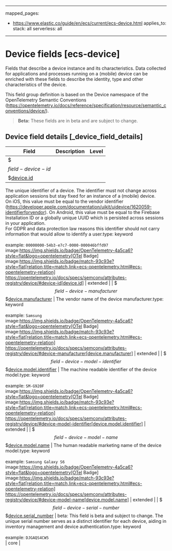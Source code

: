 <!-- This file is automatically generated. Don't edit it manually! -->
---
mapped_pages:
  - https://www.elastic.co/guide/en/ecs/current/ecs-device.html
applies_to:
  stack: all
  serverless: all
---

# Device fields [ecs-device]

Fields that describe a device instance and its characteristics. Data collected for applications and processes running on a (mobile) device can be enriched with these fields to describe the identity, type and other characteristics of the device.

This field group definition is based on the Device namespace of the OpenTelemetry Semantic Conventions (https://opentelemetry.io/docs/reference/specification/resource/semantic_conventions/device/).

> **Beta:** These fields are in beta and are subject to change.

## Device field details [_device_field_details]

| Field | Description | Level |
| --- | --- | --- |
| $$$field-device-id$$$[device.id](#field-device-id) |
The unique identifier of a device. The identifier must not change across application sessions but stay fixed for an instance of a (mobile) device.<br>On iOS, this value must be equal to the vendor identifier (https://developer.apple.com/documentation/uikit/uidevice/1620059-identifierforvendor). On Android, this value must be equal to the Firebase Installation ID or a globally unique UUID which is persisted across sessions in your application.<br>For GDPR and data protection law reasons this identifier should not carry information that would allow to identify a user.type: keyword<br><br>
example: `00000000-54b3-e7c7-0000-000046bffd97`<br>image:https://img.shields.io/badge/OpenTelemetry-4a5ca6?style=flat&logo=opentelemetry[OTel Badge] image:https://img.shields.io/badge/match-93c93e?style=flat[relation,title=match,link=ecs-opentelemetry.html#ecs-opentelemetry-relation] https://opentelemetry.io/docs/specs/semconv/attributes-registry/device/#device-id[device.id] | extended |
| $$$field-device-manufacturer$$$[device.manufacturer](#field-device-manufacturer) |
The vendor name of the device manufacturer.type: keyword<br><br>
example: `Samsung`<br>image:https://img.shields.io/badge/OpenTelemetry-4a5ca6?style=flat&logo=opentelemetry[OTel Badge] image:https://img.shields.io/badge/match-93c93e?style=flat[relation,title=match,link=ecs-opentelemetry.html#ecs-opentelemetry-relation] https://opentelemetry.io/docs/specs/semconv/attributes-registry/device/#device-manufacturer[device.manufacturer] | extended |
| $$$field-device-model-identifier$$$[device.model.identifier](#field-device-model-identifier) |
The machine readable identifier of the device model.type: keyword<br><br>
example: `SM-G920F`<br>image:https://img.shields.io/badge/OpenTelemetry-4a5ca6?style=flat&logo=opentelemetry[OTel Badge] image:https://img.shields.io/badge/match-93c93e?style=flat[relation,title=match,link=ecs-opentelemetry.html#ecs-opentelemetry-relation] https://opentelemetry.io/docs/specs/semconv/attributes-registry/device/#device-model-identifier[device.model.identifier] | extended |
| $$$field-device-model-name$$$[device.model.name](#field-device-model-name) |
The human readable marketing name of the device model.type: keyword<br><br>
example: `Samsung Galaxy S6`<br>image:https://img.shields.io/badge/OpenTelemetry-4a5ca6?style=flat&logo=opentelemetry[OTel Badge] image:https://img.shields.io/badge/match-93c93e?style=flat[relation,title=match,link=ecs-opentelemetry.html#ecs-opentelemetry-relation] https://opentelemetry.io/docs/specs/semconv/attributes-registry/device/#device-model-name[device.model.name] | extended |
| $$$field-device-serial-number$$$[device.serial_number](#field-device-serial-number) |
beta: This field is beta and subject to change.
The unique serial number serves as a distinct identifier for each device, aiding in inventory management and device authentication.type: keyword<br><br>
example: `DJGAQS4CW5`<br> | core |


